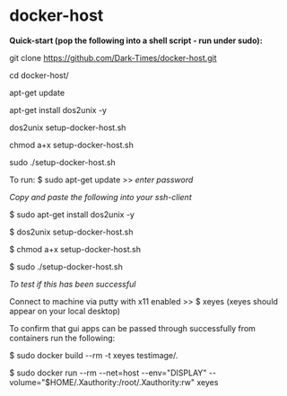 # docker-host

**Quick-start (pop the following into a shell script - run under sudo):**

git clone https://github.com/Dark-Times/docker-host.git

cd docker-host/

apt-get update

apt-get install dos2unix -y

dos2unix setup-docker-host.sh

chmod a+x setup-docker-host.sh

sudo ./setup-docker-host.sh

To run:
$ sudo apt-get update >> *enter password*


*Copy and paste the following into your ssh-client*

$ sudo apt-get install dos2unix -y

$ dos2unix setup-docker-host.sh

$ chmod a+x setup-docker-host.sh 

$ sudo ./setup-docker-host.sh


*To test if this has been successful*

Connect to machine via putty with x11 enabled >> $ xeyes (xeyes should appear on your local desktop)

To confirm that gui apps can be passed through successfully from containers run the following:

$ sudo docker build --rm -t xeyes testimage/.

$ sudo docker run --rm --net=host --env="DISPLAY" --volume="$HOME/.Xauthority:/root/.Xauthority:rw" xeyes